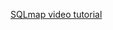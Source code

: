 [SQLmap video tutorial](https://www.youtube.com/watch?v=pF7uz_ptuFc&ab_channel=ElPing%C3%BCinodeMario)
